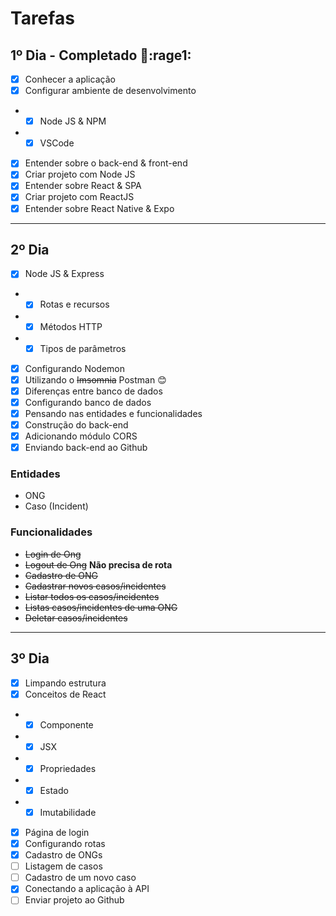 # Tarefas

## 1º Dia - **Completado :muscle::rage1:**
- [x] Conhecer a aplicação
- [x] Configurar ambiente de desenvolvimento
- - [x] Node JS & NPM
- - [x] VSCode
- [x] Entender sobre o back-end & front-end
- [x] Criar projeto com Node JS
- [x] Entender sobre React & SPA
- [x] Criar projeto com ReactJS
- [x] Entender sobre React Native & Expo

---

## 2º Dia
- [x] Node JS & Express
- - [x] Rotas e recursos
- - [x] Métodos HTTP
- - [x] Tipos de parâmetros
- [x] Configurando Nodemon
- [x] Utilizando o ~~Imsomnia~~ Postman :blush:
- [x] Diferenças entre banco de dados
- [x] Configurando banco de dados
- [x] Pensando nas entidades e funcionalidades
- [x] Construção do back-end
- [x] Adicionando módulo CORS
- [x] Enviando back-end ao Github

### Entidades
- ONG
- Caso (Incident)

### Funcionalidades
- ~~Login de Ong~~
- ~~Logout de Ong~~ **Não precisa de rota**
- ~~Cadastro de ONG~~
- ~~Cadastrar novos casos/incidentes~~
- ~~Listar todos os casos/incidentes~~
- ~~Listas casos/incidentes de uma ONG~~
- ~~Deletar casos/incidentes~~

---

## 3º Dia
- [x] Limpando estrutura
- [x] Conceitos de React
- - [x] Componente
- - [x] JSX
- - [x] Propriedades
- - [x] Estado
- - [x] Imutabilidade
- [x] Página de login
- [x] Configurando rotas
- [x] Cadastro de ONGs
- [ ] Listagem de casos
- [ ] Cadastro de um novo caso
- [x] Conectando a aplicação à API
- [ ] Enviar projeto ao Github